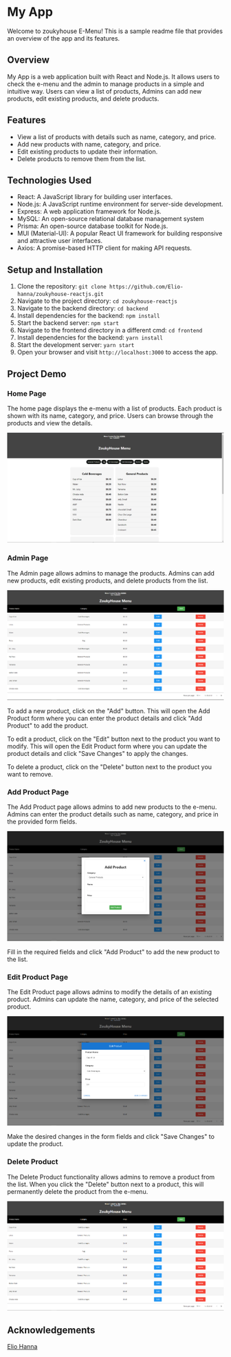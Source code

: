 # My App

Welcome to zoukyhouse E-Menu! This is a sample readme file that provides an overview of the app and its features.

## Overview

My App is a web application built with React and Node.js. It allows users to check the e-menu and the admin to manage products in a simple and intuitive way. Users can view a list of products, Admins can add new products, edit existing products, and delete products.

## Features

- View a list of products with details such as name, category, and price.
- Add new products with name, category, and price.
- Edit existing products to update their information.
- Delete products to remove them from the list.

## Technologies Used

- React: A JavaScript library for building user interfaces.
- Node.js: A JavaScript runtime environment for server-side development.
- Express: A web application framework for Node.js.
- MySQL: An open-source relational database management system
- Prisma: An open-source database toolkit for Node.js.
- MUI (Material-UI): A popular React UI framework for building responsive and attractive user interfaces.
- Axios: A promise-based HTTP client for making API requests.

## Setup and Installation

1. Clone the repository: `git clone https://github.com/Elio-hanna/zoukyhouse-reactjs.git`
2. Navigate to the project directory: `cd zoukyhouse-reactjs`
5. Navigate to the backend directory: `cd backend`
6. Install dependencies for the backend: `npm install`
7. Start the backend server: `npm start`
8. Navigate to the frontend directory in a different cmd: `cd frontend`
9. Install dependencies for the backend: `yarn install`
10. Start the development server: `yarn start`
11. Open your browser and visit `http://localhost:3000` to access the app.

## Project Demo

### Home Page

The home page displays the e-menu with a list of products. Each product is shown with its name, category, and price. Users can browse through the products and view the details.

![Home Page Screenshot](docs/Home.png)


### Admin Page

The Admin page allows admins to manage the products. Admins can add new products, edit existing products, and delete products from the list.

![Admin Page Screenshot](docs/Admin.png)

To add a new product, click on the "Add" button. This will open the Add Product form where you can enter the product details and click "Add Product" to add the product.

To edit a product, click on the "Edit" button next to the product you want to modify. This will open the Edit Product form where you can update the product details and click "Save Changes" to apply the changes.

To delete a product, click on the "Delete" button next to the product you want to remove.

### Add Product Page

The Add Product page allows admins to add new products to the e-menu. Admins can enter the product details such as name, category, and price in the provided form fields.

![Add Product Page Screenshot](docs/Add.png)

Fill in the required fields and click "Add Product" to add the new product to the list.

### Edit Product Page

The Edit Product page allows admins to modify the details of an existing product. Admins can update the name, category, and price of the selected product.

![Edit Product Page Screenshot](docs/Edit.png)

Make the desired changes in the form fields and click "Save Changes" to update the product.

### Delete Product

The Delete Product functionality allows admins to remove a product from the list. When you click the "Delete" button next to a product, this will permanently delete the product from the e-menu.

![Delete Product Screenshot](docs/Delete.png)



## Acknowledgements

[Elio Hanna](https://github.com/Elio-hanna)